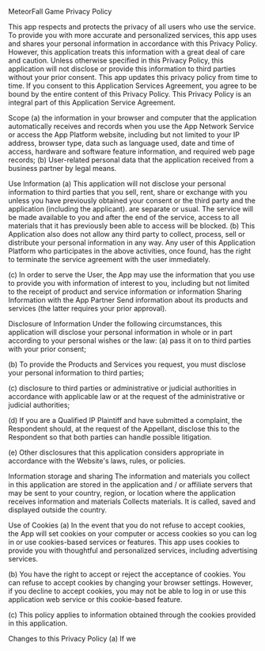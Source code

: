 
MeteorFall Game Privacy Policy

This app respects and protects the privacy of all users who use the service. To provide you with more accurate and personalized services, this app uses and shares your personal information in accordance with this Privacy Policy. However, this application treats this information with a great deal of care and caution. Unless otherwise specified in this Privacy Policy, this application will not disclose or provide this information to third parties without your prior consent. This app updates this privacy policy from time to time. If you consent to this Application Services Agreement, you agree to be bound by the entire content of this Privacy Policy. This Privacy Policy is an integral part of this Application Service Agreement.

Scope (a) the information in your browser and computer that the application automatically receives and records when you use the App Network Service or access the App Platform website, including but not limited to your IP address, browser type, data such as language used, date and time of access, hardware and software feature information, and required web page records;
(b) User-related personal data that the application received from a business partner by legal means.

Use Information (a) This application will not disclose your personal information to third parties that you sell, rent, share or exchange with you unless you have previously obtained your consent or the third party and the application (including the applicant). are separate or usual. The service will be made available to you and after the end of the service, access to all materials that it has previously been able to access will be blocked.
(b) This Application also does not allow any third party to collect, process, sell or distribute your personal information in any way. Any user of this Application Platform who participates in the above activities, once found, has the right to terminate the service agreement with the user immediately.

(c) In order to serve the User, the App may use the information that you use to provide you with information of interest to you, including but not limited to the receipt of product and service information or information Sharing Information with the App Partner Send information about its products and services (the latter requires your prior approval).

Disclosure of Information Under the following circumstances, this application will disclose your personal information in whole or in part according to your personal wishes or the law:
(a) pass it on to third parties with your prior consent;

(b) To provide the Products and Services you request, you must disclose your personal information to third parties;

(c) disclosure to third parties or administrative or judicial authorities in accordance with applicable law or at the request of the administrative or judicial authorities;

(d) If you are a Qualified IP Plaintiff and have submitted a complaint, the Respondent should, at the request of the Appellant, disclose this to the Respondent so that both parties can handle possible litigation.

(e) Other disclosures that this application considers appropriate in accordance with the Website's laws, rules, or policies.

Information storage and sharing The information and materials you collect in this application are stored in the application and / or affiliate servers that may be sent to your country, region, or location where the application receives information and materials Collects materials. It is called, saved and displayed outside the country.

Use of Cookies (a) In the event that you do not refuse to accept cookies, the App will set cookies on your computer or access cookies so you can log in or use cookies-based services or features. This app uses cookies to provide you with thoughtful and personalized services, including advertising services.

(b) You have the right to accept or reject the acceptance of cookies. You can refuse to accept cookies by changing your browser settings. However, if you decline to accept cookies, you may not be able to log in or use this application web service or this cookie-based feature.

(c) This policy applies to information obtained through the cookies provided in this application.

Changes to this Privacy Policy (a) If we

